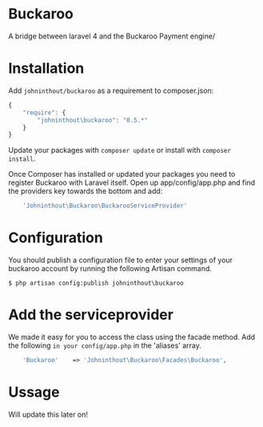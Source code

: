 Buckaroo
========

A bridge between laravel 4 and the Buckaroo Payment engine/


Installation
============

Add `johninthout/buckaroo` as a requirement to composer.json:

```javascript
{
    "require": {
        "johninthout\buckaroo": "0.5.*"
    }
}
```

Update your packages with `composer update` or install with `composer install`.

Once Composer has installed or updated your packages you need to register Buckaroo with Laravel itself. Open up app/config/app.php and find the providers key towards the bottom and add:

```php
	'Johninthout\Buckaroo\BuckarooServiceProvider'
```

Configuration
=============

You should  publish a configuration file to enter your settings of your buckaroo account by running the following Artisan command.

```
$ php artisan config:publish johninthout\buckaroo
```

Add the serviceprovider
=============
We made it easy for you to access the class using the facade method. Add the following `in your config/app.php` in the 'aliases' array.

```php
	'Buckaroo'    => 'Johninthout\Buckaroo\Facades\Buckaroo',
```

Ussage
=============
Will update this later on!